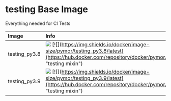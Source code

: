 
# testing Base Image

Everything needed for CI Tests

| Image  | Info |
| :----- | :--- |
| testing_py3.8 | [![](https://img.shields.io/docker/pulls/pymor/testing_py3.8.svg)](https://hub.docker.com/repository/docker/pymor/testing_py3.8 "testing mixin") [![](https://img.shields.io/docker/image-size/pymor/testing_py3.8/latest](https://hub.docker.com/repository/docker/pymor/testing_py3.8 "testing mixin")|
| testing_py3.9 | [![](https://img.shields.io/docker/pulls/pymor/testing_py3.9.svg)](https://hub.docker.com/repository/docker/pymor/testing_py3.9 "testing mixin") [![](https://img.shields.io/docker/image-size/pymor/testing_py3.9/latest](https://hub.docker.com/repository/docker/pymor/testing_py3.9 "testing mixin")|
